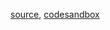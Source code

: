 [source](https://github.com/backenddevplus/react-stockcharts/blob/master/docs/lib/charts/VolumeProfileChart.js), [codesandbox](https://codesandbox.io/s/github/backenddevplus/react-stockcharts-examples2/tree/master/examples/VolumeProfileChart)
